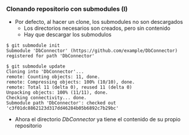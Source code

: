 ### Clonando repositorio con submodules (I)

* Por defecto, al hacer un clone, los submodules no son descargados
  * Los directorios necesarios son creados, pero sin contenido
  * Hay que descargar los submodulos

```shell
$ git submodule init
Submodule 'DbConnector' (https://github.com/example/DbConnector) registered for path 'DbConnector'

$ git submodule update
Cloning into 'DbConnector'...
remote: Counting objects: 11, done.
remote: Compressing objects: 100% (10/10), done.
remote: Total 11 (delta 0), reused 11 (delta 0)
Unpacking objects: 100% (11/11), done.
Checking connectivity... done.
Submodule path 'DbConnector': checked out 'c3f01dc8862123d317dd46284b05b6892c7b29bc'
```
* Ahora el directorio *DbConnector* ya tiene el contenido de su propio repositorio
